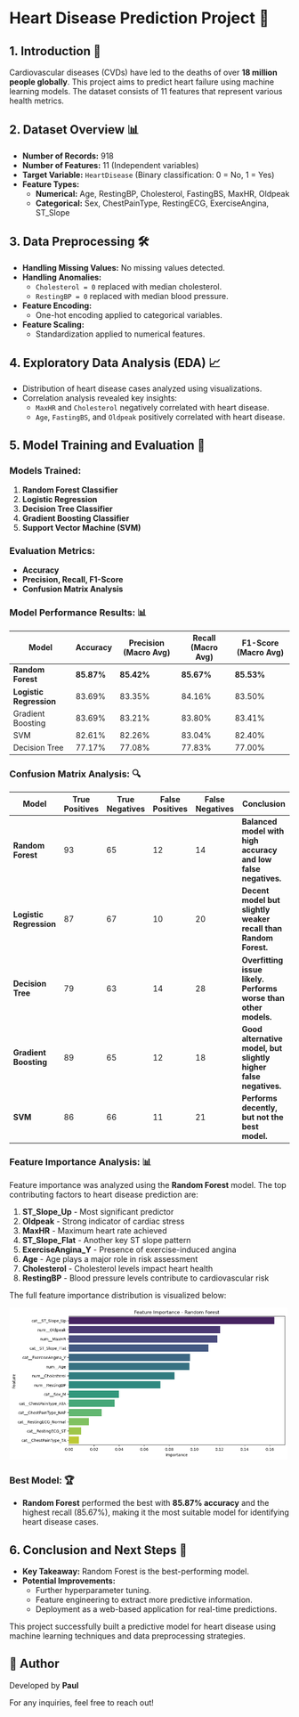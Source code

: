 # **Heart Disease Prediction Project** 🏥

## **1. Introduction** 📌
Cardiovascular diseases (CVDs) have led to the deaths of over **18 million people globally**. This project aims to predict heart failure using machine learning models. The dataset consists of 11 features that represent various health metrics.

## **2. Dataset Overview** 📊
- **Number of Records:** 918
- **Number of Features:** 11 (Independent variables)
- **Target Variable:** `HeartDisease` (Binary classification: 0 = No, 1 = Yes)
- **Feature Types:**
  - **Numerical:** Age, RestingBP, Cholesterol, FastingBS, MaxHR, Oldpeak
  - **Categorical:** Sex, ChestPainType, RestingECG, ExerciseAngina, ST_Slope

## **3. Data Preprocessing** 🛠️
- **Handling Missing Values:** No missing values detected.
- **Handling Anomalies:**
  - `Cholesterol = 0` replaced with median cholesterol.
  - `RestingBP = 0` replaced with median blood pressure.
- **Feature Encoding:**
  - One-hot encoding applied to categorical variables.
- **Feature Scaling:**
  - Standardization applied to numerical features.

## **4. Exploratory Data Analysis (EDA)** 📈
- Distribution of heart disease cases analyzed using visualizations.
- Correlation analysis revealed key insights:
  - `MaxHR` and `Cholesterol` negatively correlated with heart disease.
  - `Age`, `FastingBS`, and `Oldpeak` positively correlated with heart disease.

## **5. Model Training and Evaluation** 🤖
### **Models Trained:**
1. **Random Forest Classifier**
2. **Logistic Regression**
3. **Decision Tree Classifier**
4. **Gradient Boosting Classifier**
5. **Support Vector Machine (SVM)**

### **Evaluation Metrics:**
- **Accuracy**
- **Precision, Recall, F1-Score**
- **Confusion Matrix Analysis**

### **Model Performance Results:** 📊
| Model                 | Accuracy | Precision (Macro Avg) | Recall (Macro Avg) | F1-Score (Macro Avg) |
|----------------------|----------|----------------------|----------------------|----------------------|
| **Random Forest**         | **85.87%**  | **85.42%**   | **85.67%**   | **85.53%**  |
| **Logistic Regression**   | 83.69%  | 83.35%   | 84.16%   | 83.50%  |
| Gradient Boosting        | 83.69%  | 83.21%   | 83.80%   | 83.41%  |
| SVM                      | 82.61%  | 82.26%   | 83.04%   | 82.40%  |
| Decision Tree            | 77.17%  | 77.08%   | 77.83%   | 77.00%  |

### **Confusion Matrix Analysis:** 🔍
| Model                 | True Positives | True Negatives | False Positives | False Negatives | Conclusion |
|----------------------|----------------|----------------|----------------|----------------|-------------|
| **Random Forest**         | 93             | 65             | 12             | 14             | **Balanced model with high accuracy and low false negatives.** |
| **Logistic Regression**   | 87             | 67             | 10             | 20             | **Decent model but slightly weaker recall than Random Forest.** |
| **Decision Tree**         | 79             | 63             | 14             | 28             | **Overfitting issue likely. Performs worse than other models.** |
| **Gradient Boosting**     | 89             | 65             | 12             | 18             | **Good alternative model, but slightly higher false negatives.** |
| **SVM**                  | 86             | 66             | 11             | 21             | **Performs decently, but not the best model.** |

### **Feature Importance Analysis:** 📊
Feature importance was analyzed using the **Random Forest** model. The top contributing factors to heart disease prediction are:

1. **ST_Slope_Up** - Most significant predictor
2. **Oldpeak** - Strong indicator of cardiac stress
3. **MaxHR** - Maximum heart rate achieved
4. **ST_Slope_Flat** - Another key ST slope pattern
5. **ExerciseAngina_Y** - Presence of exercise-induced angina
6. **Age** - Age plays a major role in risk assessment
7. **Cholesterol** - Cholesterol levels impact heart health
8. **RestingBP** - Blood pressure levels contribute to cardiovascular risk

The full feature importance distribution is visualized below:

<img src="image/output.png" alt="Feature Importance - Random Forest" width="500">

### **Best Model:** 🏆
- **Random Forest** performed the best with **85.87% accuracy** and the highest recall (85.67%), making it the most suitable model for identifying heart disease cases.

## **6. Conclusion and Next Steps** 🚀
- **Key Takeaway:** Random Forest is the best-performing model.
- **Potential Improvements:**
  - Further hyperparameter tuning.
  - Feature engineering to extract more predictive information.
  - Deployment as a web-based application for real-time predictions.

This project successfully built a predictive model for heart disease using machine learning techniques and data preprocessing strategies.

## 📝 Author
Developed by **Paul**

For any inquiries, feel free to reach out!
